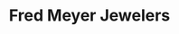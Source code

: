 ---
title: "Fred Meyer Jewelers"
url: /portland/fred-meyer-jewelers-southwest-beaverton-hillsdale-highway/
shop: Schmuck
---